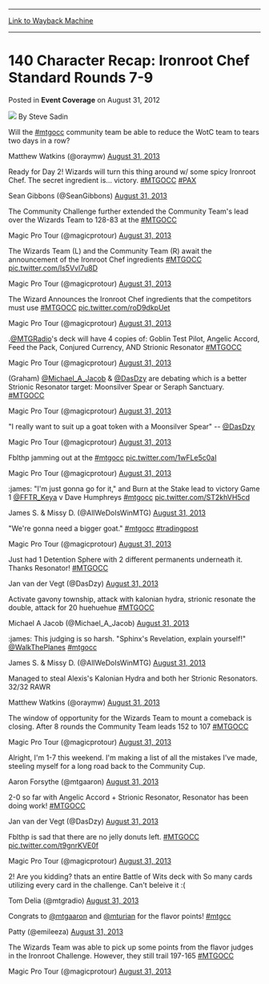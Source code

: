 
---
[Link to Wayback Machine](https://web.archive.org/web/20160927144854/http://magic.wizards.com/en/articles/archive/event-coverage/140-character-recap-ironroot-chef-standard-rounds-7-9-2012-08-31)

[_metadata_:author]:- "Steve Sadin"
[_metadata_:description]:- "&#13; &#13; &#13; Will the #mtgocc community team be able to reduce the WotC team to tears two days in a row?&#13; Matthew Watkins (@oraymw) August 31, 2013"
[_metadata_:generator]:- "Drupal 7 (http://drupal.org)"
[_metadata_:node]:- "498871"
[_metadata_:publish_date]:- "2012-08-31"
[_metadata_:source]:- "div-main-content"
[_metadata_:title]:- "140 Character Recap: Ironroot Chef Standard Rounds 7-9"
[_metadata_:wayback_capture_timestamp]:- "2016-09-27 14:48:54"
[_metadata_:wayback_raw_url]:- "https://web.archive.org/web/20160927144854id_/http://magic.wizards.com/en/articles/archive/event-coverage/140-character-recap-ironroot-chef-standard-rounds-7-9-2012-08-31"
[_metadata_:wayback_url]:- "http://magic.wizards.com/en/articles/archive/event-coverage/140-character-recap-ironroot-chef-standard-rounds-7-9-2012-08-31"
---


140 Character Recap: Ironroot Chef Standard Rounds 7-9
======================================================



 Posted in **Event Coverage**
 on August 31, 2012 






![](https://media.magic.wizards.com/styles/auth_small/public/images/person/authorpic_SteveSadin.jpg)
By Steve Sadin












Will the [#mtgocc](https://twitter.com/search?q=%23mtgocc&amp;src=hash) community team be able to reduce the WotC team to tears two days in a row?


Matthew Watkins (@oraymw) [August 31, 2013](https://twitter.com/oraymw/statuses/373832908089204736)


Ready for Day 2! Wizards will turn this thing around w/ some spicy Ironroot Chef. The secret ingredient is... victory. [#MTGOCC](https://twitter.com/search?q=%23MTGOCC&amp;src=hash) [#PAX](https://twitter.com/search?q=%23PAX&amp;src=hash)


Sean Gibbons (@SeanGibbons) [August 31, 2013](https://twitter.com/SeanGibbons/statuses/373817464230273024)


The Community Challenge further extended the Community Team's lead over the Wizards Team to 128-83 at the [#MTGOCC](https://twitter.com/search?q=%23MTGOCC&amp;src=hash)


Magic Pro Tour (@magicprotour) [August 31, 2013](https://twitter.com/magicprotour/statuses/373854462990770176)


The Wizards Team (L) and the Community Team (R) await the announcement of the Ironroot Chef ingredients [#MTGOCC](https://twitter.com/search?q=%23MTGOCC&amp;src=hash) [pic.twitter.com/Is5Vvl7u8D](http://t.co/Is5Vvl7u8D)


Magic Pro Tour (@magicprotour) [August 31, 2013](https://twitter.com/magicprotour/statuses/373862511704956929)


The Wizard Announces the Ironroot Chef ingredients that the competitors must use [#MTGOCC](https://twitter.com/search?q=%23MTGOCC&amp;src=hash) [pic.twitter.com/roD9dkpUet](http://t.co/roD9dkpUet)


Magic Pro Tour (@magicprotour) [August 31, 2013](https://twitter.com/magicprotour/statuses/373862995916365825)


.[@MTGRadio](https://twitter.com/mtgradio)'s deck will have 4 copies of: Goblin Test Pilot, Angelic Accord, Feed the Pack, Conjured Currency, AND Strionic Resonator [#MTGOCC](https://twitter.com/search?q=%23MTGOCC&amp;src=hash)


Magic Pro Tour (@magicprotour) [August 31, 2013](https://twitter.com/magicprotour/statuses/373865857576759296)


(Graham) [@Michael\_A\_Jacob](https://twitter.com/Michael_A_Jacob) &amp; [@DasDzy](https://twitter.com/DasDzy) are debating which is a better Strionic Resonator target: Moonsilver Spear or Seraph Sanctuary. [#MTGOCC](https://twitter.com/search?q=%23MTGOCC&amp;src=hash)


Magic Pro Tour (@magicprotour) [August 31, 2013](https://twitter.com/magicprotour/statuses/373866528300470272)


&quot;I really want to suit up a goat token with a Moonsilver Spear&quot; -- [@DasDzy](https://twitter.com/DasDzy)


Magic Pro Tour (@magicprotour) [August 31, 2013](https://twitter.com/magicprotour/statuses/373868379141992449)


Fblthp jamming out at the [#mtgocc](https://twitter.com/search?q=%23mtgocc&amp;src=hash) [pic.twitter.com/1wFLe5c0aI](http://t.co/1wFLe5c0aI)


Magic Pro Tour (@magicprotour) [August 31, 2013](https://twitter.com/magicprotour/statuses/373871010585403392)


:james: &quot;I'm just gonna go for it,&quot; and Burn at the Stake lead to victory Game 1 [@FFTR\_Keya](https://twitter.com/FFTR_Keya) v Dave Humphreys [#mtgocc](https://twitter.com/search?q=%23mtgocc&amp;src=hash) [pic.twitter.com/ST2khVH5cd](http://t.co/ST2khVH5cd)


James S. &amp; Missy D. (@AllWeDoIsWinMTG) [August 31, 2013](https://twitter.com/AllWeDoIsWinMTG/statuses/373877016392507392)


&quot;We're gonna need a bigger goat.&quot; [#mtgocc](https://twitter.com/search?q=%23mtgocc&amp;src=hash) [#tradingpost](https://twitter.com/search?q=%23tradingpost&amp;src=hash)


Magic Pro Tour (@magicprotour) [August 31, 2013](https://twitter.com/magicprotour/statuses/373877814027493376)


Just had 1 Detention Sphere with 2 different permanents underneath it. Thanks Resonator! [#MTGOCC](https://twitter.com/search?q=%23MTGOCC&amp;src=hash)


Jan van der Vegt (@DasDzy) [August 31, 2013](https://twitter.com/DasDzy/statuses/373881799157354496)


Activate gavony township, attack with kalonian hydra, strionic resonate the double, attack for 20 huehuehue [#MTGOCC](https://twitter.com/search?q=%23MTGOCC&amp;src=hash)


Michael A Jacob (@Michael\_A\_Jacob) [August 31, 2013](https://twitter.com/Michael_A_Jacob/statuses/373881550384820225)


:james: This judging is so harsh. &quot;Sphinx's Revelation, explain yourself!&quot; [@WalkThePlanes](https://twitter.com/WalkThePlanes) [#mtgocc](https://twitter.com/search?q=%23mtgocc&amp;src=hash)


James S. &amp; Missy D. (@AllWeDoIsWinMTG) [August 31, 2013](https://twitter.com/AllWeDoIsWinMTG/statuses/373889100350115840)


Managed to steal Alexis's Kalonian Hydra and both her Strionic Resonators. 32/32 RAWR


Matthew Watkins (@oraymw) [August 31, 2013](https://twitter.com/oraymw/statuses/373892547577278464)


The window of opportunity for the Wizards Team to mount a comeback is closing. After 8 rounds the Community Team leads 152 to 107 [#MTGOCC](https://twitter.com/search?q=%23MTGOCC&amp;src=hash)


Magic Pro Tour (@magicprotour) [August 31, 2013](https://twitter.com/magicprotour/statuses/373898512666071040)


Alright, I'm 1-7 this weekend. I'm making a list of all the mistakes I've made, steeling myself for a long road back to the Community Cup.


Aaron Forsythe (@mtgaaron) [August 31, 2013](https://twitter.com/mtgaaron/statuses/373901795807883265)


2-0 so far with Angelic Accord + Strionic Resonator, Resonator has been doing work! [#MTGOCC](https://twitter.com/search?q=%23MTGOCC&amp;src=hash)


Jan van der Vegt (@DasDzy) [August 31, 2013](https://twitter.com/DasDzy/statuses/373899787172446208)


Fblthp is sad that there are no jelly donuts left. [#MTGOCC](https://twitter.com/search?q=%23MTGOCC&amp;src=hash) [pic.twitter.com/t9gnrKVE0f](http://t.co/t9gnrKVE0f)


Magic Pro Tour (@magicprotour) [August 31, 2013](https://twitter.com/magicprotour/statuses/373876130811355137)


2! Are you kidding? thats an entire Battle of Wits deck with So many cards utilizing every card in the challenge. Can't beleive it :(


Tom Delia (@mtgradio) [August 31, 2013](https://twitter.com/mtgradio/statuses/373918442669096960)


Congrats to [@mtgaaron](https://twitter.com/mtgaaron) and [@mturian](https://twitter.com/mturian) for the flavor points! [#mtgcc](https://twitter.com/search?q=%23mtgcc&amp;src=hash)


Patty (@emileeza) [August 31, 2013](https://twitter.com/emileeza/statuses/373915742829154305)


The Wizards Team was able to pick up some points from the flavor judges in the Ironroot Challenge. However, they still trail 197-165 [#MTGOCC](https://twitter.com/search?q=%23MTGOCC&amp;src=hash)


Magic Pro Tour (@magicprotour) [August 31, 2013](https://twitter.com/magicprotour/statuses/373919895823454210)









